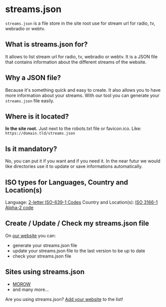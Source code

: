# streams.json
`streams.json` is a file store in the site root use for stream url for radio, tv, webradio or webtv.

## What is streams.json for?

It allows to list stream url for radio, tv, webradio or webtv. It is a JSON file that contains information about the different streams of the website.

## Why a JSON file?

Because it's something quick and easy to create. It also allows you to have more information about your streams. With our tool you can generate your `streams.json` file easily.

## Where is it located?

**In the site root.** Just next to the robots.txt file or favicon.ico.
Like: ```https://domain.tld/streams.json```

## Is it mandatory?

No, you can put it if you want and if you need it.
In the near futur we would like directories use it to update or save informations automatically.

## ISO types for Languages, Country and Location(s)

Language: [2-letter ISO-639-1 Codes](https://en.wikipedia.org/wiki/ISO_639-1)
Country and Location(s): [ISO 3166-1 Alpha-2 code](https://en.wikipedia.org/wiki/ISO_3166-1_alpha-2)

## Create / Update / Check my streams.json file

On [our website](https://stream-json.rocketip.net) you can:
- generate your streams.json file
- update your streams.json file to the last version to be up to date
- check your streams.json file

## Sites using streams.json

- [MOROW](https://www.morow.com)
- and many more…

Are you using streams.json? [Add your website](https://github.com/streams-json/streams.json/edit/main/WEBSITES.md) to the list!

